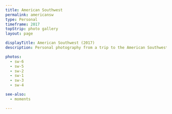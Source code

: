 ```yaml
---
title: American Southwest
permalink: americansw
type: Personal
timeframe: 2017
topStrip: photo gallery
layout: page

displayTitle: American Southwest (2017)
description: Personal photography from a trip to the American Southwest.

photos:
  - sw-6
  - sw-5
  - sw-2
  - sw-1
  - sw-3
  - sw-4

see-also:
  - moments

---
```


